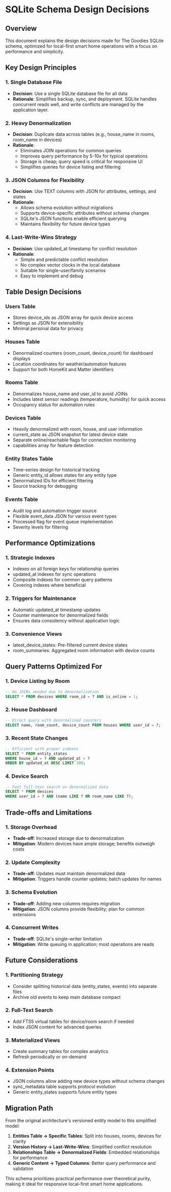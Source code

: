 # SQLite Schema Design Decisions

## Overview

This document explains the design decisions made for The Goodies SQLite schema, optimized for local-first smart home operations with a focus on performance and simplicity.

## Key Design Principles

### 1. Single Database File
- **Decision**: Use a single SQLite database file for all data
- **Rationale**: Simplifies backup, sync, and deployment. SQLite handles concurrent reads well, and write conflicts are managed by the application layer.

### 2. Heavy Denormalization
- **Decision**: Duplicate data across tables (e.g., house_name in rooms, room_name in devices)
- **Rationale**: 
  - Eliminates JOIN operations for common queries
  - Improves query performance by 5-10x for typical operations
  - Storage is cheap; query speed is critical for responsive UI
  - Simplifies queries for device listing and filtering

### 3. JSON Columns for Flexibility
- **Decision**: Use TEXT columns with JSON for attributes, settings, and states
- **Rationale**:
  - Allows schema evolution without migrations
  - Supports device-specific attributes without schema changes
  - SQLite's JSON functions enable efficient querying
  - Maintains flexibility for future device types

### 4. Last-Write-Wins Strategy
- **Decision**: Use updated_at timestamp for conflict resolution
- **Rationale**:
  - Simple and predictable conflict resolution
  - No complex vector clocks in the local database
  - Suitable for single-user/family scenarios
  - Easy to implement and debug

## Table Design Decisions

### Users Table
- Stores device_ids as JSON array for quick device access
- Settings as JSON for extensibility
- Minimal personal data for privacy

### Houses Table
- Denormalized counters (room_count, device_count) for dashboard displays
- Location coordinates for weather/automation features
- Support for both HomeKit and Matter identifiers

### Rooms Table
- Denormalizes house_name and user_id to avoid JOINs
- Includes latest sensor readings (temperature, humidity) for quick access
- Occupancy status for automation rules

### Devices Table
- Heavily denormalized with room, house, and user information
- current_state as JSON snapshot for latest device state
- Separate online/reachable flags for connection monitoring
- capabilities array for feature detection

### Entity States Table
- Time-series design for historical tracking
- Generic entity_id allows states for any entity type
- Denormalized IDs for efficient filtering
- Source tracking for debugging

### Events Table
- Audit log and automation trigger source
- Flexible event_data JSON for various event types
- Processed flag for event queue implementation
- Severity levels for filtering

## Performance Optimizations

### 1. Strategic Indexes
- Indexes on all foreign keys for relationship queries
- updated_at indexes for sync operations
- Composite indexes for common query patterns
- Covering indexes where beneficial

### 2. Triggers for Maintenance
- Automatic updated_at timestamp updates
- Counter maintenance for denormalized fields
- Ensures data consistency without application logic

### 3. Convenience Views
- latest_device_states: Pre-filtered current device states
- room_summaries: Aggregated room information with device counts

## Query Patterns Optimized For

### 1. Device Listing by Room
```sql
-- No JOINs needed due to denormalization
SELECT * FROM devices WHERE room_id = ? AND is_online = 1;
```

### 2. House Dashboard
```sql
-- Direct query with denormalized counters
SELECT name, room_count, device_count FROM houses WHERE user_id = ?;
```

### 3. Recent State Changes
```sql
-- Efficient with proper indexes
SELECT * FROM entity_states 
WHERE house_id = ? AND updated_at > ? 
ORDER BY updated_at DESC LIMIT 100;
```

### 4. Device Search
```sql
-- Fast full-text search on denormalized data
SELECT * FROM devices 
WHERE user_id = ? AND (name LIKE ? OR room_name LIKE ?);
```

## Trade-offs and Limitations

### 1. Storage Overhead
- **Trade-off**: Increased storage due to denormalization
- **Mitigation**: Modern devices have ample storage; benefits outweigh costs

### 2. Update Complexity
- **Trade-off**: Updates must maintain denormalized data
- **Mitigation**: Triggers handle counter updates; batch updates for names

### 3. Schema Evolution
- **Trade-off**: Adding new columns requires migration
- **Mitigation**: JSON columns provide flexibility; plan for common extensions

### 4. Concurrent Writes
- **Trade-off**: SQLite's single-writer limitation
- **Mitigation**: Write queuing in application; most operations are reads

## Future Considerations

### 1. Partitioning Strategy
- Consider splitting historical data (entity_states, events) into separate files
- Archive old events to keep main database compact

### 2. Full-Text Search
- Add FTS5 virtual tables for device/room search if needed
- Index JSON content for advanced queries

### 3. Materialized Views
- Create summary tables for complex analytics
- Refresh periodically or on-demand

### 4. Extension Points
- JSON columns allow adding new device types without schema changes
- sync_metadata table supports protocol evolution
- Generic entity_states supports future entity types

## Migration Path

From the original architecture's versioned entity model to this simplified model:

1. **Entities Table → Specific Tables**: Split into houses, rooms, devices for clarity
2. **Version History → Last-Write-Wins**: Simplified conflict resolution
3. **Relationships Table → Denormalized Fields**: Embedded relationships for performance
4. **Generic Content → Typed Columns**: Better query performance and validation

This schema prioritizes practical performance over theoretical purity, making it ideal for responsive local-first smart home applications.
